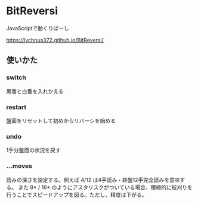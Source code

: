 # BitReversi
JavaScriptで動くりばーし

https://lychnus372.github.io/BitReversi/

## 使いかた
### switch
黒番と白番を入れかえる

### restart
盤面をリセットして初めからリバーシを始める

### undo
1手分盤面の状況を戻す

### ...moves
読みの深さを設定する。例えば 4/12 は4手読み・終盤12手完全読みを意味する。
また 8* / 16* のようにアスタリスクがついている場合、積極的に枝刈りを行うことでスピードアップを図る。ただし、精度は下がる。
